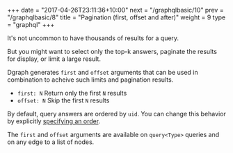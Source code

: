 +++
date = "2017-04-26T23:11:36+10:00"
next = "/graphqlbasic/10"
prev = "/graphqlbasic/8"
title = "Pagination (first, offset and after)"
weight = 9
type = "graphql"
+++

It's not uncommon to have thousands of results for a query.

But you might want to select only the top-k answers, paginate the results for display, or limit a large result.

Dgraph generates `first` and `offset` arguments that can be used in combination to acheive such limits and pagination results.

* `first: N` Return only the first `N` results
* `offset: N` Skip the first `N` results

By default, query answers are ordered by `uid`. You can change this behavior by
explicitly [specifying an order](/graphql/basic/8).

The `first` and `offset` arguments are available on `query<Type>` queries and on any edge to a list of nodes.
